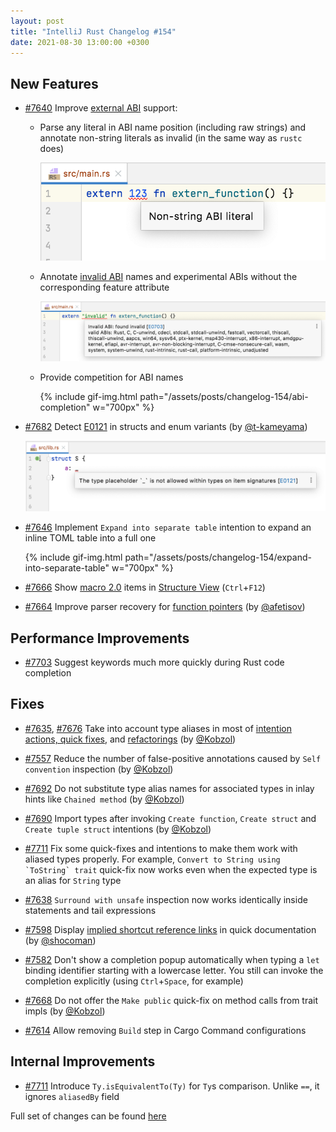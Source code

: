 ```yaml
---
layout: post
title: "IntelliJ Rust Changelog #154"
date: 2021-08-30 13:00:00 +0300
---
```



## New Features

* [#7640] Improve [external ABI](https://doc.rust-lang.org/reference/items/external-blocks.html#abi) support:
    - Parse any literal in ABI name position (including raw strings) and annotate non-string literals as invalid (in the same way as `rustc` does)

      <img src="/assets/posts/changelog-154/non-string-abi-literal.png" alt="Non-string abi literal" width="700px">
    - Annotate [invalid ABI](https://doc.rust-lang.org/error-index.html#E0703) names and experimental ABIs without the corresponding feature attribute

      <img src="/assets/posts/changelog-154/invalid-abi-name.png" alt="Invalid abi name" width="700px">
    - Provide competition for ABI names

      {% include gif-img.html path="/assets/posts/changelog-154/abi-completion" w="700px" %}

* [#7682] Detect [E0121](https://doc.rust-lang.org/error-index.html#E0121) in structs and enum variants (by [@t-kameyama])

  <img src="/assets/posts/changelog-154/type-placeholder.png" alt="The type placeholder `_` is not allowed within types on item signatures for structs and enum variants" width="700px">

* [#7646] Implement `Expand into separate table` intention to expand an inline TOML table into a full one

  {% include gif-img.html path="/assets/posts/changelog-154/expand-into-separate-table" w="700px" %}

* [#7666] Show [macro 2.0](https://rust-lang.github.io/rfcs/1584-macros.html) items in [Structure View](https://www.jetbrains.com/help/idea/viewing-structure-of-a-source-file.html) (`Ctrl`+`F12`)

* [#7664] Improve parser recovery for [function pointers](https://doc.rust-lang.org/reference/types/function-pointer.html) (by [@afetisov])

## Performance Improvements

* [#7703] Suggest keywords much more quickly during Rust code completion

## Fixes

* [#7635], [#7676] Take into account type aliases in most of [intention actions, quick fixes](https://plugins.jetbrains.com/plugin/8182-rust/docs/rust-code-generation.html#intention-actions), and [refactorings](https://plugins.jetbrains.com/plugin/8182-rust/docs/rust-refactorings.html) (by [@Kobzol])

* [#7557] Reduce the number of false-positive annotations caused by `Self convention` inspection (by [@Kobzol])

* [#7692] Do not substitute type alias names for associated types in inlay hints like `Chained method` (by [@Kobzol])

* [#7690] Import types after invoking `Create function`, `Create struct` and `Create tuple struct` intentions (by [@Kobzol])

* [#7711] Fix some quick-fixes and intentions to make them work with aliased types properly.
  For example, `` Convert to String using `ToString` trait `` quick-fix now works even when the expected type is an alias for `String` type

* [#7638] `Surround with unsafe` inspection now works identically inside statements and tail expressions

* [#7598] Display [implied shortcut reference links](https://rust-lang.github.io/rfcs/1946-intra-rustdoc-links.html#implied-shortcut-reference-links) in quick documentation (by [@shocoman])

* [#7582] Don't show a completion popup automatically when typing a `let` binding identifier starting with a lowercase letter.
You still can invoke the completion explicitly (using `Ctrl`+`Space`, for example)

* [#7668] Do not offer the `Make public` quick-fix on method calls from trait impls (by [@Kobzol])

* [#7614] Allow removing `Build` step in Cargo Command configurations

## Internal Improvements

* [#7711] Introduce `Ty.isEquivalentTo(Ty)` for `Ty`s comparison. Unlike `==`, it ignores `aliasedBy` field

Full set of changes can be found [here](https://github.com/intellij-rust/intellij-rust/milestone/62?closed=1)

[@Kobzol]: https://github.com/Kobzol
[@afetisov]: https://github.com/afetisov
[@shocoman]: https://github.com/shocoman
[@t-kameyama]: https://github.com/t-kameyama

[#7557]: https://github.com/intellij-rust/intellij-rust/pull/7557
[#7582]: https://github.com/intellij-rust/intellij-rust/pull/7582
[#7598]: https://github.com/intellij-rust/intellij-rust/pull/7598
[#7614]: https://github.com/intellij-rust/intellij-rust/pull/7614
[#7635]: https://github.com/intellij-rust/intellij-rust/pull/7635
[#7638]: https://github.com/intellij-rust/intellij-rust/pull/7638
[#7640]: https://github.com/intellij-rust/intellij-rust/pull/7640
[#7646]: https://github.com/intellij-rust/intellij-rust/pull/7646
[#7664]: https://github.com/intellij-rust/intellij-rust/pull/7664
[#7666]: https://github.com/intellij-rust/intellij-rust/pull/7666
[#7668]: https://github.com/intellij-rust/intellij-rust/pull/7668
[#7676]: https://github.com/intellij-rust/intellij-rust/pull/7676
[#7682]: https://github.com/intellij-rust/intellij-rust/pull/7682
[#7690]: https://github.com/intellij-rust/intellij-rust/pull/7690
[#7692]: https://github.com/intellij-rust/intellij-rust/pull/7692
[#7703]: https://github.com/intellij-rust/intellij-rust/pull/7703
[#7711]: https://github.com/intellij-rust/intellij-rust/pull/7711
